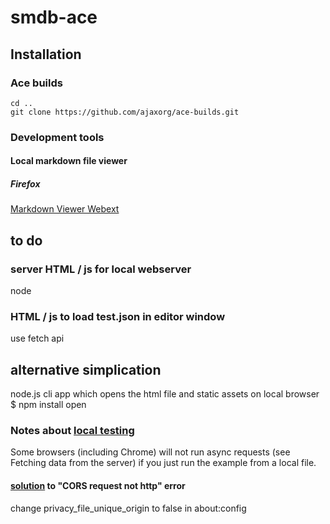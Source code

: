 # smdb-ace

## Installation
### Ace builds
    cd ..
    git clone https://github.com/ajaxorg/ace-builds.git 
### Development tools
#### Local markdown file viewer
##### Firefox
[Markdown Viewer Webext](https://addons.mozilla.org/en-US/firefox/addon/markdown-viewer-webext)
## to do
### server HTML / js for local webserver
node
### HTML / js to load test.json in editor window
use fetch api
## alternative simplication
node.js cli app which opens the html file and static assets on local browser
$ npm install open
### Notes about [local testing](https://developer.mozilla.org/en-US/docs/Learn/Common_questions/set_up_a_local_testing_server)
Some browsers (including Chrome) will not run async requests (see Fetching data from the server) if you just run the example from a local file.
#### [solution](https://support.mozilla.org/en-US/questions/1264280) to "CORS request not http" error
change privacy_file_unique_origin to false in about:config
